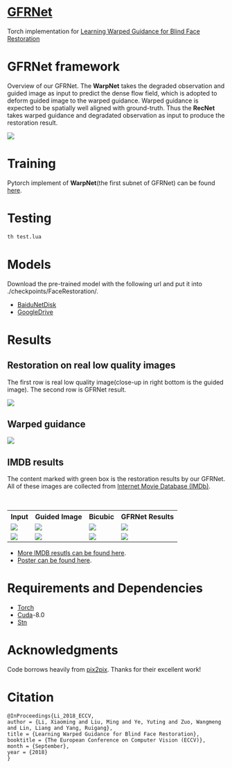 # [GFRNet](https://arxiv.org/abs/1804.04829)
 Torch implementation for [Learning Warped Guidance for Blind Face Restoration](https://arxiv.org/abs/1804.04829)

# GFRNet framework
Overview of our GFRNet. The <B>WarpNet</B> takes the degraded observation and guided image as input to predict the dense flow field, which is adopted to deform guided image to the warped guidance. Warped guidance is expected to be spatially well aligned with ground-truth. Thus the <B>RecNet</B> takes warped guidance and degradated observation as input to produce the restoration result.

<img src="./imgs/architecture/pipeline.jpg">

# Training

Pytorch implement of <B>WarpNet</B>(the first subnet of GFRNet) can be found [here](https://github.com/csxmli2016/GFRNet_WarpNet).

# Testing

```bash
th test.lua
```
# Models
Download the pre-trained model with the following url and put it into ./checkpoints/FaceRestoration/.
- [BaiduNetDisk](https://pan.baidu.com/s/1q96l3qmTf5Luh-nlqot6Xw)
- [GoogleDrive](https://drive.google.com/open?id=1PhE3Gi9-eHrofyR3LhqEhuVnzh9D7IsX)

# Results
## Restoration on real low quality images
The first row is real low quality image(close-up in right bottom is the guided image). The second row is GFRNet result.

<img src="./imgs/realresults/1.jpg">

## Warped guidance

<img src="./imgs/warpface/warp.jpg">

## IMDB results
The content marked with green box is the restoration results by our GFRNet. All of these images are collected from [Internet Movie Database (IMDb)](https://www.imdb.com/). 
 <table style="float:center">
 <tr>
  <th><B>Input</B></th><th><B>Guided Image</B></th><th><B>Bicubic</B></th><th><B>GFRNet Results</B></th>
 </tr>
 <tr>
  <td>
   <img src='./imgs/IMDb/1_2.jpg' >
  </td>
  <td>
  <img src='./imgs/IMDb/1_1.jpg'>
  </td>
  <td>
   <img src='./imgs/IMDb/1_3.jpg'>
  </td>
  <td>
   <img src='./imgs/IMDb/1_4.jpg'>
  </td>
  </tr>
  <tr>
  <td>
   <img src='./imgs/IMDb/2_2.jpg' >
  </td>
  <td>
  <img src='./imgs/IMDb/2_1.jpg'>
  </td>
  <td>
   <img src='./imgs/IMDb/2_3.jpg'>
  </td>
  <td>
   <img src='./imgs/IMDb/2_4.jpg'>
  </td>
  </tr>
 </table>
 
- [More IMDB resutls can be found here](http://csxmli.xin/GFRNet/).
- [Poster can be found here](http://csxmli.xin/GFRNet/poster.pdf).

# Requirements and Dependencies

- [Torch](https://github.com/torch/distro)
- [Cuda](https://developer.nvidia.com/cuda-toolkit-archive)-8.0
- [Stn](https://github.com/qassemoquab/stnbhwd)

# Acknowledgments

Code borrows heavily from [pix2pix](https://github.com/phillipi/pix2pix). Thanks for their excellent work!

# Citation

```
@InProceedings{Li_2018_ECCV,
author = {Li, Xiaoming and Liu, Ming and Ye, Yuting and Zuo, Wangmeng and Lin, Liang and Yang, Ruigang},
title = {Learning Warped Guidance for Blind Face Restoration},
booktitle = {The European Conference on Computer Vision (ECCV)},
month = {September},
year = {2018}
}
```

